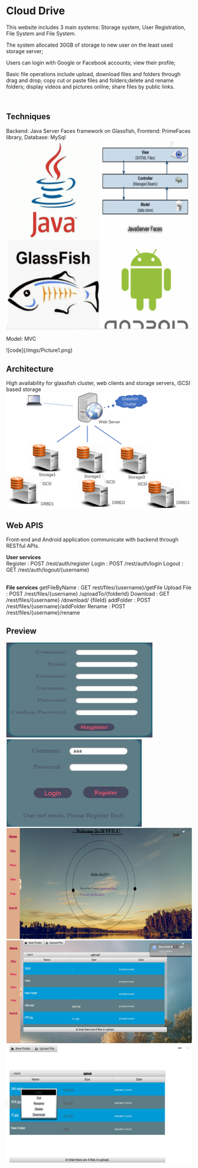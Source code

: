 # Cloud Drive

<p>This website includes 3 main systems:  Storage system, User Registration, File System and File System. </p>

<p>The system allocated 30GB of storage to new user on the least used storage server;</p>
<p>Users can login with Google or Facebook accounts; view their profile; </p>

<p>Basic file operations include upload, download files and folders through drag and drop; copy cut or paste files and folders;delete and rename folders; display videos and pictures online; share files by public links. </p>
<br/>

Techniques
--------------
Backend: Java Server Faces framework on Glassfish, Frontend: PrimeFaces library, Database: MySql
![techniques](/imgs/stack.png)

<p>Model: MVC</p>
![code](/imgs/Picture1.png)
<br/>

Architecture
------------
High availability for glassfish cluster, web clients and storage servers, iSCSI based storage
![arc](/imgs/arc.png)
<br/>

Web APIS
------------
<p>Front-end and Android application communicate with backend through RESTful APIs.</p>

**User services**
<br/>
Register :  POST    /rest/auth/register
Login  :   POST /rest/auth/login
Logout  :  GET /rest/auth/logout/{username}
<br/>
<br/>

**File services**
getFileByName :   GET   rest/files/{username}/getFile
Upload File :  POST /rest/files/{username} /uploadTo/{folderId}
Download  :  GET  /rest/files/{username} /download/ {fileId}
addFolder : POST  /rest/files/{username}/addFolder
Rename  :  POST  /rest/files/{username}/rename
<br/>

Preview
------------
![register](imgs/register.png)
![login](imgs/login.png)
![home](imgs/home.png)
![files](/imgs/files.png)
![functions](/imgs/menu.png)


